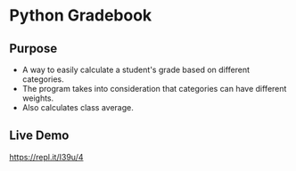 # Python Gradebook

## Purpose
- A way to easily calculate a student's grade based on different categories.
- The program takes into consideration that categories can have different weights.
- Also calculates class average.

## Live Demo
https://repl.it/I39u/4
